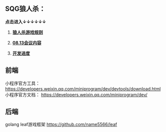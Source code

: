 ## SQG狼人杀：
**点击进入↓↓↓↓↓↓**

1. **[狼人杀游戏规则](doc/狼人杀游戏规则.md)**

2. **[08.13会议内容](doc/会议.md)**  

3. **[开发进度](doc/开发进度.md)**
## 前端
小程序官方工具：https://developers.weixin.qq.com/miniprogram/dev/devtools/download.html
小程序官方文档：
https://developers.weixin.qq.com/miniprogram/dev/

## 后端
golang leaf游戏框架
https://github.com/name5566/leaf
